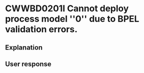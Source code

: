 # CWWBD0201I Cannot deploy process model ''0'' due to BPEL validation errors.

## Explanation

## User response
